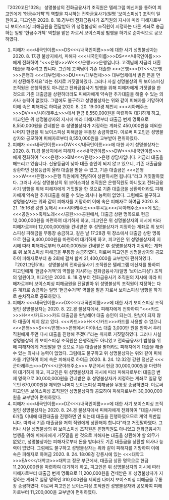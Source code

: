『2020고단1328』
성명불상의 전화금융사기 조직원은 텔레그램 메신저를 통하여 피고인에게 ‘현금수거책'의 역할을 지시하는 전화금융사기(일명 ‘보이스피싱') 조직의 일원이고, 피고인은 2020. 8. 18.경부터 전화금융사기 조직원의 지시에 따라 피해자로부터 보이스피싱 피해금원을 전달받아 위 성명불상의 조직원이 지정하는 다른 계좌로 송금하는 일명 ‘현금수거책' 역할을 맡은 자로서 보이스피싱 범행을 하기로 순차적으로 공모하였다.
1. 피해자 <<<내국인이름>>>DS<<</내국인이름>>>에 대한 사기
성명불상자는 2020. 8. 17.경 불상지에서, 피해자 <<<내국인이름>>>DS<<</내국인이름>>>에게 전화하여 "<<<은행>>>W<<</은행>>>은행입니다. 고객님께 저금리 대환 대출을 해주려고 합니다. 그런데 고객님이 기존 대출한 <<<은행>>>DT<<</은행>>>은행과 <<<대부업체>>>DU<<</대부업체>>> 대부업체에서 빌린 돈을 먼저 상환해주세요"라는 취지로 거짓말하였다.
그러나 사실 성명불상의 위 보이스피싱 조직원은 은행직원도 아니었고 전화금융사기 범행을 위해 피해자에게 거짓말을 한 것으로 기존 대출금을 상환하더라도 피해자에게 약속한 추가대출을 해줄 수 있는 의사나 능력이 없었다.
그럼에도 불구하고 성명불상자는 위와 같이 피해자를 기망하여 이에 속은 피해자로 하여금 2020. 8. 20. 19:00경 제천시 <<<시아래주소>>>DV<<</시아래주소>>>에서 현금 8,550,000원을 마련하여 대기하게 하고, 피고인은 위 성명불상자의 지시에 따라 피해자로부터 대출금 변제 명목으로 8,550,000원을 건네받은 후 성명불상자가 지정하는 계좌로 450,000원을 제외한 나머지 현금을 위 보이스피싱 피해금을 무통장 송금하였다.
이로써 피고인은 성명불상자와 공모하여 피해자로부터 8,550,000원을 교부받아 편취하였다.
2. 피해자 <<<내국인이름>>>DW<<</내국인이름>>>에 대한 사기
성명불상자는 2020. 8. 11.경 불상지에서 피해자 <<<내국인이름>>>DW<<</내국인이름>>>에게 전화하여 "<<<은행>>>BM<<</은행>>>은행 상담사입니다. 저금리 대출을 해드리고 있습니다. 신용등급이 낮아 대출 승인이 되지 않고 있으니, 기존 대출금을 상환하면 신용등급이 올라 대출을 받을 수 있고, 기존 대출금은 <<<은행>>>W<<</은행>>>은행 직원에게 전달하여 상환하시면 됩니다."라고 거짓말하였다.
그러나 사실 성명불상의 위 보이스피싱 조직원은 은행직원도 아니었고 전화금융사기 범행을 위해 피해자에게 거짓말을 한 것으로 기존 대출금을 상환하더라도 피해자에게 약속한 추가대출을 해줄 수 있는 의사나 능력이 없었다.
그럼에도 불구하고 성명불상자는 위와 같이 피해자를 기망하여 이에 속은 피해자로 하여금 2020. 8. 21. 15:16경 강원 동해시 <<<시아래주소>>>부곡동<<</시아래주소>>>에 있는 <<<공원>>>축제노래<<</공원>>>공원에서, 대출금 상환 명목으로 현금 12,000,000원을 마련하여 대기하게 하고, 피고인은 위 성명불상자의 지시에 따라 피해자로부터 12,000,000원을 건네받은 후 성명불상자가 지정하는 계좌로 위 보이스피싱 피해금을 무통장 송금하고, 같은 날 17:28경 위 장소에서 대출금 상환 명목으로 현금 9,400,000원을 마련하여 대기하게 하고, 피고인은 위 성명불상자의 지시에 따라 피해자로부터 9,400,000원을 건네받은 후 성명불상자가 지정하는 계좌로 위 보이스피싱 피해금을 무통장 송금하였다.
이로써 피고인은 성명불상자와 공모하여 피해자로부터 총 2회에 걸쳐 합계 21,400,000을 교부받아 편취하였다.
『2021고단518』
성명불상의 전화금융사기 조직원은 텔레그램 메신저를 통하여 피고인에게 ‘현금수거책'의 역할을 지시하는 전화금융사기(일명 ‘보이스피싱') 조직의 일원이고, 피고인은 2020. 8. 18.경부터 전화금융사기 조직원의 지시에 따라 피해자로부터 보이스피싱 피해금원을 전달받아 위 성명불상의 조직원이 지정하는 다른 계좌로 송금하는 일명 ‘현금수거책' 역할을 맡은 자로서 보이스피싱 범행을 하기로 순차적으로 공모하였다.
3. 피해자 <<<내국인이름>>>DX<<</내국인이름>>>에 대한 사기
보이스피싱 조직원인 성명불상자는 2020. 8. 22.경 불상지에서, 피해자에게 전화하여 "<<<카드>>>H<<</카드>>>카드 대출금을 완납해야 대출 승인이 되는데, 완납이 되지 않아 대출이 되지 않고 있다. <<<카드>>>H<<</카드>>>카드를 사용할 수 없으니 <<<은행>>>S<<</은행>>>은행에서 마이너스 대출 3,000만 원을 받아서 우리 직원에게 주면 다시 대출을 진행해 주겠다"라는 취지로 거짓말하였다.
그러나 사실 성명불상의 위 보이스피싱 조직원은 은행직원도 아니었고 전화금융사기 범행을 위해 피해자에게 거짓말을 한 것으로 기존 대출금을 받더라도 피해자에게 대출을 해줄 수 있는 의사나 능력이 없었다.
그럼에도 불구하고 위 성명불상자는 위와 같이 피해자를 기망하여 이에 속은 피해자로 하여금 2020. 8. 24. 12:32경 강원 정선군 <<<군아래주소>>>DY<<</군아래주소>>> 부근에서 현금 30,000,000원을 마련하여 대기하게 하고, 피고인은 위 성명불상자의 지시에 따라 피해자로부터 대출금 변제 명목으로 30,000,000원을 건네받은 후 성명불상자가 지정하는 계좌로 일당 명목인 670,000원을 제외한 나머지 보이스피싱 피해금을 무통장 송금하였다.
이로써 피고인은 보이스피싱 조직원인 성명불상자와 공모하여 피해자로부터 30,000,000원을 교부받아 편취하였다.
4. 피해자 <<<내국인이름>>>DZ<<</내국인이름>>>에 대한 사기
보이스피싱 조직원인 성명불상자는 2020. 8. 24.경 불상지에서 피해자에게 전화하여 "대출시부터 6개월 이내에 대환대출을 진행하면 안 되는데 대출을 진행하였으므로 계약 위반입니다. 따라서 기존 대출금을 저희 직원에게 상환해야 합니다"라고 거짓말하였다.
그러나 사실 성명불상의 위 보이스피싱 조직원은 은행직원도 아니었고 전화금융사기 범행을 위해 피해자에게 거짓말을 한 것으로 피해자는 대출을 상환해야 할 의무가 없었고, 성명불상자는 피해자로부터 돈을 받더라도 기존 대출금을 상환할 의사나 능력이 없었다.
그럼에도 불구하고 성명불상자는 위와 같이 피해자를 기망하여 이에 속은 피해자로 하여금 2020. 8. 24. 18:08경 강릉시에 있는 <<<대학교>>>EA<<</대학교>>>대학교 정문 부근에서, 대출금 상환 명목으로 현금 11,200,000원을 마련하여 대기하게 하고, 피고인은 위 성명불상자의 지시에 따라 피해자로부터 대출금 변제 명목으로 11,200,000원을 건네받은 후 성명불상자가 지정하는 계좌로 일당 명목인 310,000원을 제외한 나머지 보이스피싱 피해금을 무통장 송금하였다.
이로써 피고인은 보이스피싱 조직원인 성명불상자와 공모하여 피해자로부터 11,200,000을 교부받아 편취하였다.